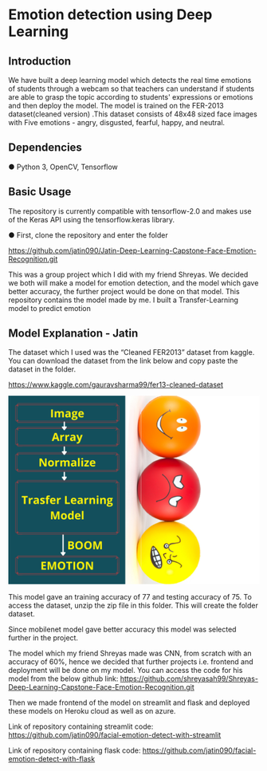 # Emotion detection using Deep Learning
## Introduction
We have built a deep learning model which detects the real time emotions of students through a webcam so that teachers can understand if students are able to grasp the topic according to students' expressions or emotions and then deploy the model. The model is trained on the FER-2013 dataset(cleaned version) .This dataset consists of 48x48 sized face images with Five emotions - angry, disgusted, fearful, happy, and neutral.
## Dependencies
●	Python 3, OpenCV, Tensorflow

## Basic Usage
The repository is currently compatible with tensorflow-2.0 and makes use of the Keras API using the tensorflow.keras library.

●	First, clone the repository and enter the folder

https://github.com/jatin090/Jatin-Deep-Learning-Capstone-Face-Emotion-Recognition.git

This was a group project which I did with my friend Shreyas. We decided we both will make a model for emotion detection, and the model which gave better accuracy, the further project would be done on that model.
This repository contains the model made by me. I built a Transfer-Learning model to predict emotion

## Model Explanation - Jatin
The dataset which I used was the “Cleaned FER2013”  dataset from kaggle. You can download the dataset from the link below and copy paste the dataset in the folder.

https://www.kaggle.com/gauravsharma99/fer13-cleaned-dataset

![](modelimage.png)

 
This model gave an training accuracy of 77 and testing accuracy of 75. To access the dataset, unzip the zip file in this folder. This will create the folder dataset.

Since mobilenet model gave better accuracy this model was selected  further in the project.


The model which my friend Shreyas made was CNN, from scratch with an accuracy of 60%, hence we decided that further projects i.e. frontend and deployment will be done on my model. You can access the code for his model from the below github link:
https://github.com/shreyasah99/Shreyas-Deep-Learning-Capstone-Face-Emotion-Recognition.git

Then we made frontend of the model on streamlit and flask and deployed these models on Heroku cloud as well as on azure.

Link of repository containing streamlit code:
https://github.com/jatin090/facial-emotion-detect-with-streamlit

Link of repository containing flask code:
https://github.com/jatin090/facial-emotion-detect-with-flask
